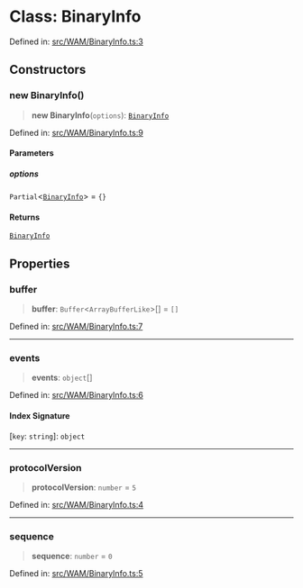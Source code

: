 # Class: BinaryInfo

Defined in: [src/WAM/BinaryInfo.ts:3](https://github.com/Fokusdotid/Baileys/blob/3623833a320f5e60f370ef835f3de341453290f5/src/WAM/BinaryInfo.ts#L3)

## Constructors

### new BinaryInfo()

> **new BinaryInfo**(`options`): [`BinaryInfo`](BinaryInfo.md)

Defined in: [src/WAM/BinaryInfo.ts:9](https://github.com/Fokusdotid/Baileys/blob/3623833a320f5e60f370ef835f3de341453290f5/src/WAM/BinaryInfo.ts#L9)

#### Parameters

##### options

`Partial`\<[`BinaryInfo`](BinaryInfo.md)\> = `{}`

#### Returns

[`BinaryInfo`](BinaryInfo.md)

## Properties

### buffer

> **buffer**: `Buffer`\<`ArrayBufferLike`\>[] = `[]`

Defined in: [src/WAM/BinaryInfo.ts:7](https://github.com/Fokusdotid/Baileys/blob/3623833a320f5e60f370ef835f3de341453290f5/src/WAM/BinaryInfo.ts#L7)

***

### events

> **events**: `object`[]

Defined in: [src/WAM/BinaryInfo.ts:6](https://github.com/Fokusdotid/Baileys/blob/3623833a320f5e60f370ef835f3de341453290f5/src/WAM/BinaryInfo.ts#L6)

#### Index Signature

\[`key`: `string`\]: `object`

***

### protocolVersion

> **protocolVersion**: `number` = `5`

Defined in: [src/WAM/BinaryInfo.ts:4](https://github.com/Fokusdotid/Baileys/blob/3623833a320f5e60f370ef835f3de341453290f5/src/WAM/BinaryInfo.ts#L4)

***

### sequence

> **sequence**: `number` = `0`

Defined in: [src/WAM/BinaryInfo.ts:5](https://github.com/Fokusdotid/Baileys/blob/3623833a320f5e60f370ef835f3de341453290f5/src/WAM/BinaryInfo.ts#L5)
